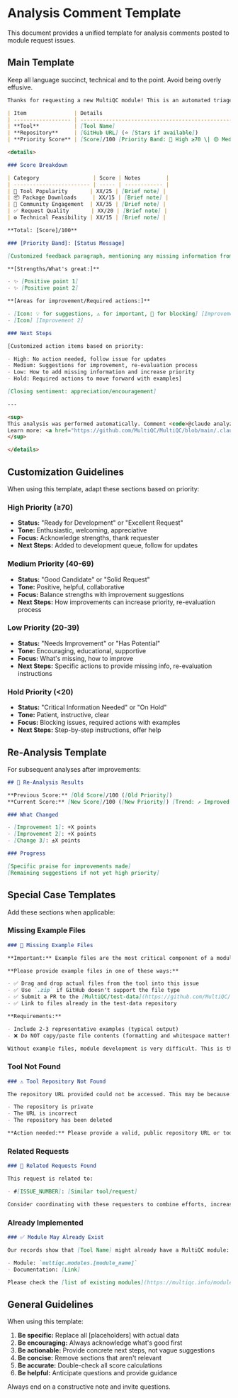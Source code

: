 # Analysis Comment Template

This document provides a unified template for analysis comments posted to module request issues.

## Main Template

Keep all language succinct, technical and to the point. Avoid being overly effusive.

```markdown
Thanks for requesting a new MultiQC module! This is an automated triage review to help prioritise development work.

| Item               | Details                                                                                    |
| ------------------ | ------------------------------------------------------------------------------------------ |
| **Tool**           | [Tool Name]                                                                                |
| **Repository**     | [GitHub URL] (⭐ [Stars if available])                                                     |
| **Priority Score** | [Score]/100 [Priority Band: 🔴 High ≥70 \| 🟡 Medium 40-69 \| 🟢 Low 20-39 \| ⚪ Hold <20] |

<details>

### Score Breakdown

| Category                 | Score | Notes        |
| ------------------------ | ----- | ------------ |
| 🌟 Tool Popularity       | XX/25 | [Brief note] |
| 📦 Package Downloads     | XX/15 | [Brief note] |
| 💬 Community Engagement  | XX/35 | [Brief note] |
| ✅ Request Quality       | XX/20 | [Brief note] |
| ⚙️ Technical Feasibility | XX/15 | [Brief note] |

**Total: [Score]/100**

### [Priority Band]: [Status Message]

[Customized feedback paragraph, mentioning any missing information from the issue]

**[Strengths/What's great:]**

- ✨ [Positive point 1]
- ✨ [Positive point 2]

**[Areas for improvement/Required actions:]**

- [Icon: 💡 for suggestions, ⚠️ for important, 🚫 for blocking] [Improvement 1] [(+X points) if applicable]
- [Icon] [Improvement 2]

### Next Steps

[Customized action items based on priority:

- High: No action needed, follow issue for updates
- Medium: Suggestions for improvement, re-evaluation process
- Low: How to add missing information and increase priority
- Hold: Required actions to move forward with examples]

[Closing sentiment: appreciation/encouragement]

---

<sup>
This analysis was performed automatically. Comment <code>@claude analyze-module</code> after making improvements for re-evaluation.
Learn more: <a href="https://github.com/MultiQC/MultiQC/blob/main/.claude/docs/module-triage-system.md">Module Triage System Guide</a>
</sup>

</details>
```

## Customization Guidelines

When using this template, adapt these sections based on priority:

### High Priority (≥70)

- **Status:** "Ready for Development" or "Excellent Request"
- **Tone:** Enthusiastic, welcoming, appreciative
- **Focus:** Acknowledge strengths, thank requester
- **Next Steps:** Added to development queue, follow for updates

### Medium Priority (40-69)

- **Status:** "Good Candidate" or "Solid Request"
- **Tone:** Positive, helpful, collaborative
- **Focus:** Balance strengths with improvement suggestions
- **Next Steps:** How improvements can increase priority, re-evaluation process

### Low Priority (20-39)

- **Status:** "Needs Improvement" or "Has Potential"
- **Tone:** Encouraging, educational, supportive
- **Focus:** What's missing, how to improve
- **Next Steps:** Specific actions to provide missing info, re-evaluation instructions

### Hold Priority (<20)

- **Status:** "Critical Information Needed" or "On Hold"
- **Tone:** Patient, instructive, clear
- **Focus:** Blocking issues, required actions with examples
- **Next Steps:** Step-by-step instructions, offer help

## Re-Analysis Template

For subsequent analyses after improvements:

```markdown
## 🔄 Re-Analysis Results

**Previous Score:** [Old Score]/100 ([Old Priority])
**Current Score:** [New Score]/100 ([New Priority]) [Trend: ↗️ Improved | ↘️ Decreased | → Unchanged]

### What Changed

- [Improvement 1]: +X points
- [Improvement 2]: +X points
- [Change 3]: ±X points

### Progress

[Specific praise for improvements made]
[Remaining suggestions if not yet high priority]
```

## Special Case Templates

Add these sections when applicable:

### Missing Example Files

```markdown
### 📁 Missing Example Files

**Important:** Example files are the most critical component of a module request (+8 points).

**Please provide example files in one of these ways:**

- ✅ Drag and drop actual files from the tool into this issue
- ✅ Use `.zip` if GitHub doesn't support the file type
- ✅ Submit a PR to the [MultiQC/test-data](https://github.com/MultiQC/test-data) repository
- ✅ Link to files already in the test-data repository

**Requirements:**

- Include 2-3 representative examples (typical output)
- ❌ Do NOT copy/paste file contents (formatting and whitespace matter!)

Without example files, module development is very difficult. This is the #1 way to increase your request's priority.
```

### Tool Not Found

```markdown
### ⚠️ Tool Repository Not Found

The repository URL provided could not be accessed. This may be because:

- The repository is private
- The URL is incorrect
- The repository has been deleted

**Action needed:** Please provide a valid, public repository URL or tool homepage. This is required for assessing tool popularity and maintenance status.
```

### Related Requests

```markdown
### 🔄 Related Requests Found

This request is related to:

- #[ISSUE_NUMBER]: [Similar tool/request]

Consider coordinating with these requesters to combine efforts, increase community engagement, and share use cases. Related requests increase this request's priority (+5 points each).
```

### Already Implemented

```markdown
### ✅ Module May Already Exist

Our records show that [Tool Name] might already have a MultiQC module:

- Module: `multiqc.modules.[module_name]`
- Documentation: [Link]

Please check the [list of existing modules](https://multiqc.info/modules/) before proceeding. If the existing module doesn't meet your needs, please explain what additional functionality you require.
```

## General Guidelines

When using this template:

1. **Be specific:** Replace all [placeholders] with actual data
2. **Be encouraging:** Always acknowledge what's good first
3. **Be actionable:** Provide concrete next steps, not vague suggestions
4. **Be concise:** Remove sections that aren't relevant
5. **Be accurate:** Double-check all score calculations
6. **Be helpful:** Anticipate questions and provide guidance

Always end on a constructive note and invite questions.
